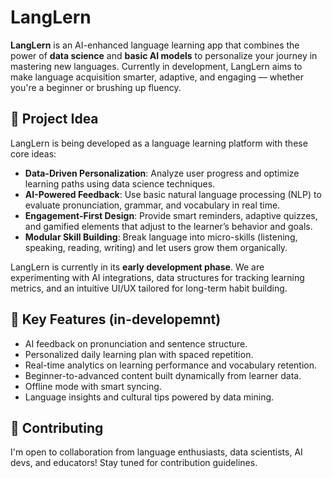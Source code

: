# LangLern

**LangLern** is an AI-enhanced language learning app that combines the power of **data science** and **basic AI models** to personalize your journey in mastering new languages. Currently in development, LangLern aims to make language acquisition smarter, adaptive, and engaging — whether you're a beginner or brushing up fluency.

## 🚀 Project Idea

LangLern is being developed as a language learning platform with these core ideas:

- **Data-Driven Personalization**: Analyze user progress and optimize learning paths using data science techniques.
- **AI-Powered Feedback**: Use basic natural language processing (NLP) to evaluate pronunciation, grammar, and vocabulary in real time.
- **Engagement-First Design**: Provide smart reminders, adaptive quizzes, and gamified elements that adjust to the learner’s behavior and goals.
- **Modular Skill Building**: Break language into micro-skills (listening, speaking, reading, writing) and let users grow them organically.

LangLern is currently in its **early development phase**. We are experimenting with AI integrations, data structures for tracking learning metrics, and an intuitive UI/UX tailored for long-term habit building.

## 🔧 Key Features (in-developemnt)

- AI feedback on pronunciation and sentence structure.
- Personalized daily learning plan with spaced repetition.
- Real-time analytics on learning performance and vocabulary retention.
- Beginner-to-advanced content built dynamically from learner data.
- Offline mode with smart syncing.
- Language insights and cultural tips powered by data mining.

## 🤝 Contributing

I'm open to collaboration from language enthusiasts, data scientists, AI devs, and educators! Stay tuned for contribution guidelines.